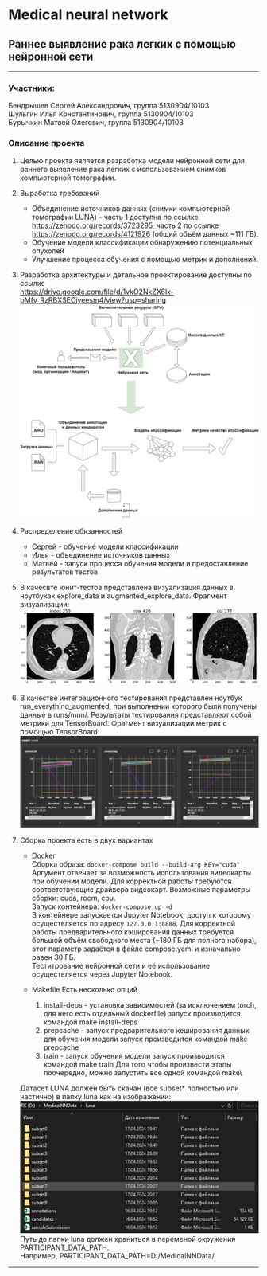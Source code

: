 # Medical neural network
## Раннее выявление рака легких с помощью нейронной сети
***
### Участники:
Бендрышев Сергей Александрович, группа 5130904/10103 \
Шульгин Илья Константинович, группа 5130904/10103 \
Бурычкин Матвей Олегович, группа 5130904/10103

### Описание проекта

1) Целью проекта является разработка модели нейронной сети для раннего выявление рака легких с использованием снимков компьютерной томографии.
2) Выработка требований
    - Объединение источников данных (снимки компьютерной томографии LUNA) - часть 1 доступна по ссылке https://zenodo.org/records/3723295, часть 2 по ссылке https://zenodo.org/records/4121926 (общий объём данных ~111 ГБ).
    - Обучение модели классификации обнаружению потенциальных опухолей
    - Улучшение процесса обучения с помощью метрик и дополнений.
3) Разработка архитектуры и детальное проектирование доступны по ссылке\
    https://drive.google.com/file/d/1vkO2NkZX6lx-bMfv_RzRBXSECjyeesm4/view?usp=sharing
    ![alt text](Medical_neural_network/images/c4model.png)
4) Распределение обязанностей
    - Сергей - обучение модели классификации
    - Илья - объединение источников данных
    - Матвей - запуск процесса обучения модели и предоставление результатов тестов
5) В качесвте юнит-тестов представлена визуализация данных в ноутбуках explore_data и augmented_explore_data. Фрагмент визуализации:
    ![alt text](Medical_neural_network/images/explored_data.png)
6) В качестве интеграционного тестирования представлен ноутбук run_everything_augmented, при выполнении которого были получены данные в runs/mnn/. Результаты тестирования представляют собой метрики для TensorBoard. Фрагмент визуализации метрик с помощью TensorBoard:\
    ![alt text](Medical_neural_network/images/tensorboard.png)
7) Сборка проекта есть в двух вариантах
   - Docker \
   Сборка образа: `docker-compose build --build-arg KEY="cuda"`\
   Аргумент отвечает за возможность использования видеокарты при обучении модели. Для корректной работы требуются соответствующие драйвера видеокарт. Возможные параметры сборки: cuda, rocm, cpu.\
   Запуск контейнера: `docker-compose up -d`\
   В контейнере запускается Jupyter Notebook, доступ к которому осуществляется по адресу `127.0.0.1:8888`. Для корректной работы предварительного кэширования данных требуется большой объём свободного места (~180 ГБ для полного набора), этот параметр задаётся в файле compose.yaml и изначально равен 30 ГБ. \
   Теститрование нейронной сети и её использование осуществляется через Jupyter Notebook.

   - Makefile
    Есть несколько опций 
        1) install-deps - установка зависимостей (за исключением torch, для него есть отдельный dockerfile)
        запуск производится командой make install-deps
        2) prepcache - запуск предварительного кеширования данных для обучения модели 
        запуск производится командой make prepcache
        3) train - запуск обучения модели
        запуск производится командой make train
        Для того чтобы произвести этапы поочередно, можно запустить все одной командой make\

    Датасет LUNA должен быть скачан (все subset* полностью или частично) в папку luna как на изображении:
   ![alt text](Medical_neural_network/images/dir.png)\
   Путь до папки luna должен храниться в переменой окружения PARTICIPANT_DATA_PATH.\
   Например, PARTICIPANT_DATA_PATH=D:/MedicalNNData/

***
